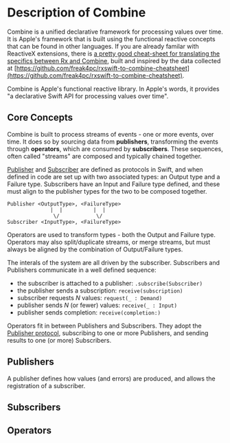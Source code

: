 # Description of Combine

Combine is a unified declarative framework for processing values over time. It is Apple's framework that
is built using the functional reactive concepts that can be found in other languages. If you are already familar
with ReactiveX extensions, there is [a pretty good cheat-sheet for translating the specifics between Rx and Combine](https://medium.com/gett-engineering/rxswift-to-apples-combine-cheat-sheet-e9ce32b14c5b),
built and inspired by the data collected at
[https://github.com/freak4pc/rxswift-to-combine-cheatsheet](https://github.com/freak4pc/rxswift-to-combine-cheatsheet).

Combine is Apple's functional reactive library. In Apple's words, it provides "a declarative Swift API
for processing values over time".

## Core Concepts

Combine is built to process streams of events - one or more events, over time. It does so by
sourcing data from **publishers**, transforming the events through **operators**, which are
consumed by **subscribers**. These sequences, often called "streams" are composed and typically
chained together.

[Publisher](https://developer.apple.com/documentation/combine/publisher) and
[Subscriber](https://developer.apple.com/documentation/combine/subscriber) are defined as
protocols in Swift, and when defined in code are set up
with two associated types: an Output type and a Failure type. Subscribers have an Input and Failure
type defined, and these must align to the publisher types for the two to be composed together.

```
Publisher <OutputType>, <FailureType>
              |  |          |  |
               \/            \/
Subscriber <InputType>, <FailureType>
```

Operators are used to transform types - both the Output and Failure type. Operators may also split/duplicate streams, or merge streams, but must always be aligned by the combination of Output/Failure types.

The interals of the system are all driven by the subscriber. Subscribers and Publishers communicate in a well
defined sequence:

- the subscriber is attached to a publisher: `.subscribe(Subscriber)`
- the publisher sends a subscription: `receive(subscription)`
- subscriber requests _N_ values: `request(_ : Demand)`
- publisher sends _N_ (or fewer) values: `receive(_ : Input)`
- publisher sends completion: `receive(completion:)`

Operators fit in between Publishers and Subscribers. They adopt the
[Publisher protocol](https://developer.apple.com/documentation/combine/publisher), subscribing to
one or more Publishers, and sending results to one (or more) Subscribers.

## Publishers

A publisher defines how values (and errors) are produced, and allows the registration of a subscriber.

## Subscribers

## Operators